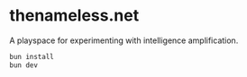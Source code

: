 # thenameless.net

A playspace for experimenting with intelligence amplification.

```bash
bun install
bun dev
```
